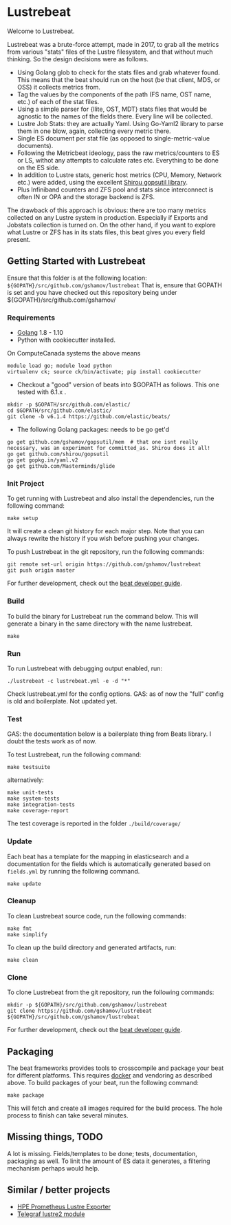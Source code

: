 # Lustrebeat

Welcome to Lustrebeat.

Lustrebeat was a brute-force attempt, made in 2017, to grab all the metrics from various "stats" files of the Lustre filesystem, and that without much thinking. So the design decisions were as follows.

* Using Golang glob to check for the stats files and grab whatever found. This means that the beat should run on the host (be that client, MDS, or OSS) it collects metrics from. 
* Tag the values by the components of the path (FS name, OST name, etc.) of each of the stat files.
* Using a simple parser for {llite, OST, MDT} stats files that would be agnostic to the names of the fields there. Every line will be collected.
* Lustre Job Stats: they are actually Yaml. Using Go-Yaml2 library to parse them in one blow, again, collecting every metric there.
* Single ES document per stat file (as opposed to single-metric-value documents).
* Following the Metricbeat ideology, pass the raw metrics/counters to ES or LS, withot any attempts to calculate rates etc. Everything to be done on the ES side.
* In addition to Lustre stats, generic host metrics (CPU, Memory, Network etc.) were added, using the excellent [Shirou gopsutil library](https://github.com/shirou/gopsutil).
* Plus Infiniband counters and ZFS pool and stats since interconnect is often IN or OPA and the storage backend is ZFS.

The drawback of this approach is obvious: there are too many metrics collected on any Lustre system in production. Especially if Exports and Jobstats collection is turned on. On the other hand, if you want to explore what Lustre or ZFS has in its stats files, this beat gives you every field present.  

## Getting Started with Lustrebeat

Ensure that this folder is at the following location:
`${GOPATH}/src/github.com/gshamov/lustrebeat`
That is, ensure that GOPATH is set and you have checked out this repository being under ${GOPATH}/src/github.com/gshamov/

### Requirements

* [Golang](https://golang.org/dl/) 1.8 - 1.10
* Python with cookiecutter installed. 

On ComputeCanada systems the above means 

```
module load go; module load python
virtualenv ck; source ck/bin/activate; pip install cookiecutter
```

* Checkout a "good" version of beats into $GOPATH as follows. This one tested with 6.1.x .

```
mkdir -p $GOPATH/src/github.com/elastic/
cd $GOPATH/src/github.com/elastic/
git clone -b v6.1.4 https://github.com/elastic/beats/
```

* The following Golang packages: needs to be go get'd

```
go get github.com/gshamov/gopsutil/mem  # that one isnt really necessary, was an experiment for committed_as. Shirou does it all!
go get github.com/shirou/gopsutil
go get gopkg.in/yaml.v2	
go get github.com/Masterminds/glide
```

### Init Project
To get running with Lustrebeat and also install the
dependencies, run the following command:

```
make setup
```

It will create a clean git history for each major step. Note that you can always rewrite the history if you wish before pushing your changes.

To push Lustrebeat in the git repository, run the following commands:

```
git remote set-url origin https://github.com/gshamov/lustrebeat
git push origin master
```

For further development, check out the [beat developer guide](https://www.elastic.co/guide/en/beats/libbeat/current/new-beat.html).

### Build

To build the binary for Lustrebeat run the command below. This will generate a binary
in the same directory with the name lustrebeat.

```
make
```


### Run

To run Lustrebeat with debugging output enabled, run:

```
./lustrebeat -c lustrebeat.yml -e -d "*"
```

Check lustrebeat.yml for the config options. GAS: as of now the "full" config is old and boilerplate. Not updated yet.


### Test

GAS: the documentation below is a boilerplate thing from Beats library. I doubt the tests work as of now.

To test Lustrebeat, run the following command:

```
make testsuite
```

alternatively:
```
make unit-tests
make system-tests
make integration-tests
make coverage-report
```

The test coverage is reported in the folder `./build/coverage/`

### Update

Each beat has a template for the mapping in elasticsearch and a documentation for the fields
which is automatically generated based on `fields.yml` by running the following command.

```
make update
```


### Cleanup

To clean  Lustrebeat source code, run the following commands:

```
make fmt
make simplify
```

To clean up the build directory and generated artifacts, run:

```
make clean
```


### Clone

To clone Lustrebeat from the git repository, run the following commands:

```
mkdir -p ${GOPATH}/src/github.com/gshamov/lustrebeat
git clone https://github.com/gshamov/lustrebeat ${GOPATH}/src/github.com/gshamov/lustrebeat
```


For further development, check out the [beat developer guide](https://www.elastic.co/guide/en/beats/libbeat/current/new-beat.html).


## Packaging

The beat frameworks provides tools to crosscompile and package your beat for different platforms. This requires [docker](https://www.docker.com/) and vendoring as described above. To build packages of your beat, run the following command:

```
make package
```

This will fetch and create all images required for the build process. The hole process to finish can take several minutes.

## Missing things, TODO ##

A lot is missing. Fields/templates to be done; tests, documentation, packaging as well. 
To linit the amount of ES data it generates, a filtering mechanism perhaps would help. 

## Similar / better projects

* [HPE Prometheus Lustre Exporter](https://github.com/HewlettPackard/lustre_exporter)
* [Telegraf lustre2 module](https://github.com/influxdata/telegraf/tree/master/plugins/inputs/lustre2)
